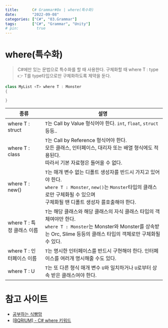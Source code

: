 ```yaml
---
title:      C# Grammar#0x | where(특수화)
date:       "2022-09-08"
categories: ["C#", "03.Grammar"]
tags:       ["C#", "Grammar", "Unity"]
# pin:        true
---
```


# where(특수화)
> C#에만 있는 문법으로 특수화를 할 때 사용한다. 구체화할 때 where T : type 👉 T를 type타입으로만 구체화하도록 제약을 둔다.

```c#
class MyList <T> where T : Monster
{

}
```

|종류|설명|
|---|---|
|where T : struct|```T```는 Call by Value 형식어야 한다. ```int```, ```float```, ```struct``` 등등..|
|where T : class|```T```는 Call by Reference 형식어야 한다.<br>모든 클래스, 인터페이스, 대리자 또는 배열 형식에도 적용된다.<br>따라서 기본 자료형은 들어올 수 없다.|
|where T : new()|```T```는 매개 변수 없는 디폴트 생성자를 반드시 가지고 있어야 한다.<br>```where T : Monster```, ```new()```는 ```Monster```타입의 클래스로만 구체화될 수 있으며<br>구체화될 땐 디폴트 생성자 를호출해야 한다.|
|where T : 특정 클래스 이름|```T```는 해당 클래스와 해당 클래스의 자식 클래스 타입의 객체여야만 한다.<br>```where T : Monster```는 Monster와 Monster를 상속받는 Orc, Slime 등등의 클래스 타입의 객체로만 구체화될 수 있다.|
|where T : 인터페이스 이름|```T```는 명시한 인터페이스를 반드시 구현해야 한다. 인터페이스를 여러개 명시해줄 수도 있다.|
|where T : U|```T```는 또 다른 형식 매개 변수 ```U```와 일치하거나 ```U```로부터 상속 받은 클래스여야 한다.|



# 참고 사이트
- [공부하는 식빵맘](https://ansohxxn.github.io/c%20sharp/ch9-1/)
- [[BQRIUM] - C# where 키워드](https://m.blog.naver.com/PostView.nhn?blogId=beaqon&logNo=221301092125&proxyReferer=https:%2F%2Fwww.google.com%2F)